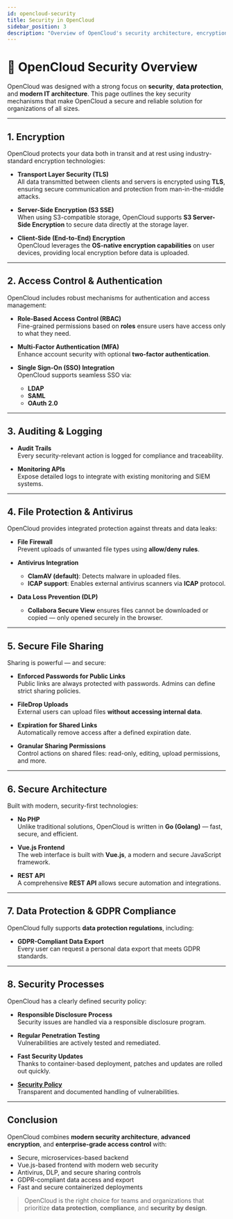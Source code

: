 ```yaml
---
id: opencloud-security
title: Security in OpenCloud
sidebar_position: 3
description: "Overview of OpenCloud's security architecture, encryption, access control, and compliance."
---
```


# 🔐 OpenCloud Security Overview

OpenCloud was designed with a strong focus on **security**, **data protection**, and **modern IT architecture**. This page outlines the key security mechanisms that make OpenCloud a secure and reliable solution for organizations of all sizes.

---

## 1. Encryption

OpenCloud protects your data both in transit and at rest using industry-standard encryption technologies:

- **Transport Layer Security (TLS)**  
  All data transmitted between clients and servers is encrypted using **TLS**, ensuring secure communication and protection from man-in-the-middle attacks.

- **Server-Side Encryption (S3 SSE)**  
  When using S3-compatible storage, OpenCloud supports **S3 Server-Side Encryption** to secure data directly at the storage layer.

- **Client-Side (End-to-End) Encryption**  
  OpenCloud leverages the **OS-native encryption capabilities** on user devices, providing local encryption before data is uploaded.

---

## 2. Access Control & Authentication

OpenCloud includes robust mechanisms for authentication and access management:

- **Role-Based Access Control (RBAC)**  
  Fine-grained permissions based on **roles** ensure users have access only to what they need.

- **Multi-Factor Authentication (MFA)**  
  Enhance account security with optional **two-factor authentication**.

- **Single Sign-On (SSO) Integration**  
  OpenCloud supports seamless SSO via:
  - **LDAP**
  - **SAML**
  - **OAuth 2.0**

---

## 3. Auditing & Logging

- **Audit Trails**  
  Every security-relevant action is logged for compliance and traceability.

- **Monitoring APIs**  
  Expose detailed logs to integrate with existing monitoring and SIEM systems.

---

## 4. File Protection & Antivirus

OpenCloud provides integrated protection against threats and data leaks:

- **File Firewall**  
  Prevent uploads of unwanted file types using **allow/deny rules**.

- **Antivirus Integration**  
  - **ClamAV (default)**: Detects malware in uploaded files.
  - **ICAP support**: Enables external antivirus scanners via **ICAP** protocol.

- **Data Loss Prevention (DLP)**  
  - **Collabora Secure View** ensures files cannot be downloaded or copied — only opened securely in the browser.

---

## 5. Secure File Sharing

Sharing is powerful — and secure:

- **Enforced Passwords for Public Links**  
  Public links are always protected with passwords. Admins can define strict sharing policies.

- **FileDrop Uploads**  
  External users can upload files **without accessing internal data**.

- **Expiration for Shared Links**  
  Automatically remove access after a defined expiration date.

- **Granular Sharing Permissions**  
  Control actions on shared files: read-only, editing, upload permissions, and more.

---

## 6. Secure Architecture

Built with modern, security-first technologies:

- **No PHP**  
  Unlike traditional solutions, OpenCloud is written in **Go (Golang)** — fast, secure, and efficient.

- **Vue.js Frontend**  
  The web interface is built with **Vue.js**, a modern and secure JavaScript framework.

- **REST API**  
  A comprehensive **REST API** allows secure automation and integrations.

---

## 7. Data Protection & GDPR Compliance

OpenCloud fully supports **data protection regulations**, including:

- **GDPR-Compliant Data Export**  
  Every user can request a personal data export that meets GDPR standards.

---

## 8. Security Processes

OpenCloud has a clearly defined security policy:

- **Responsible Disclosure Process**  
  Security issues are handled via a responsible disclosure program.

- **Regular Penetration Testing**  
  Vulnerabilities are actively tested and remediated.

- **Fast Security Updates**  
  Thanks to container-based deployment, patches and updates are rolled out quickly.

- **[Security Policy](https://github.com/opencloud-eu/.github/blob/main/profile/SECURITY.md)**  
  Transparent and documented handling of vulnerabilities.

---

## Conclusion

OpenCloud combines **modern security architecture**, **advanced encryption**, and **enterprise-grade access control** with:

- Secure, microservices-based backend
- Vue.js-based frontend with modern web security
- Antivirus, DLP, and secure sharing controls
- GDPR-compliant data access and export
- Fast and secure containerized deployments

> OpenCloud is the right choice for teams and organizations that prioritize **data protection**, **compliance**, and **security by design**.
